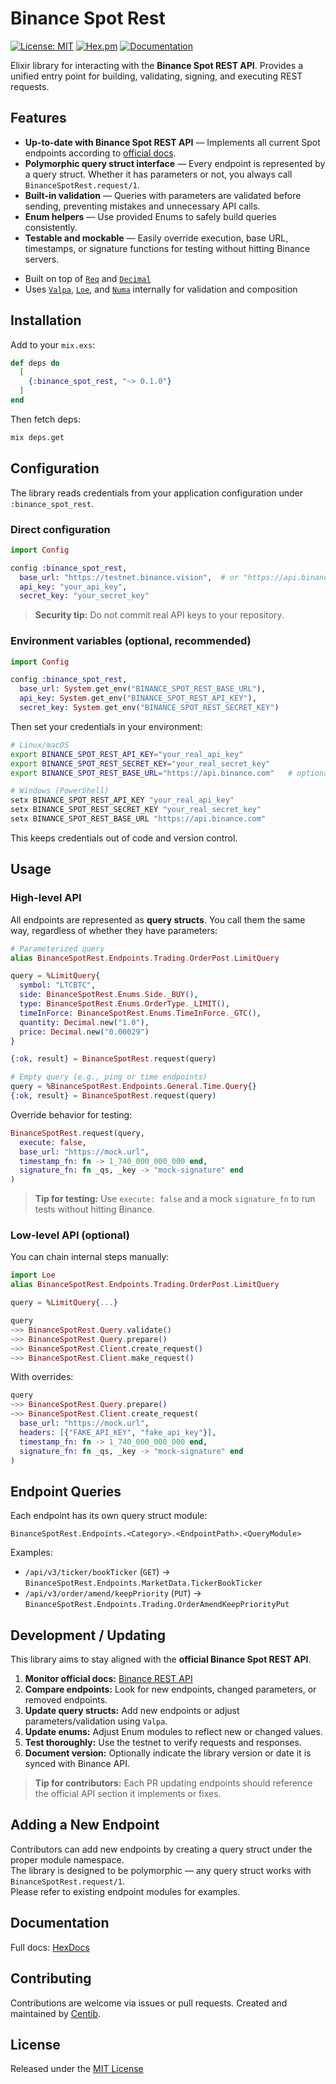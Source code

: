 # Binance Spot Rest

[![License: MIT](https://img.shields.io/badge/license-MIT-blue.svg)](LICENSE.md)
[![Hex.pm](https://img.shields.io/hexpm/v/binance_spot_rest.svg)](https://hex.pm/packages/binance_spot_rest)
[![Documentation](https://img.shields.io/badge/docs-hexdocs-purple.svg)](https://hexdocs.pm/binance_spot_rest)

Elixir library for interacting with the **Binance Spot REST API**.
Provides a unified entry point for building, validating, signing, and executing REST requests.

## Features

* **Up-to-date with Binance Spot REST API** — Implements all current Spot endpoints according to [official docs](https://github.com/binance/binance-spot-api-docs/blob/master/rest-api.md).
* **Polymorphic query struct interface** — Every endpoint is represented by a query struct. Whether it has parameters or not, you always call `BinanceSpotRest.request/1`.
* **Built-in validation** — Queries with parameters are validated before sending, preventing mistakes and unnecessary API calls.
* **Enum helpers** — Use provided Enums to safely build queries consistently.
* **Testable and mockable** — Easily override execution, base URL, timestamps, or signature functions for testing without hitting Binance servers.

- Built on top of [`Req`](https://hex.pm/packages/req) and [`Decimal`](https://hex.pm/packages/decimal)
- Uses [`Valpa`](https://hex.pm/packages/valpa), [`Loe`](https://hex.pm/packages/loe), and [`Numa`](https://hex.pm/packages/numa) internally for validation and composition

## Installation

Add to your `mix.exs`:

```elixir
def deps do
  [
    {:binance_spot_rest, "~> 0.1.0"}
  ]
end
```

Then fetch deps:

```bash
mix deps.get
```

## Configuration

The library reads credentials from your application configuration under `:binance_spot_rest`.

### Direct configuration

```elixir
import Config

config :binance_spot_rest,
  base_url: "https://testnet.binance.vision",  # or "https://api.binance.com" for production
  api_key: "your_api_key",
  secret_key: "your_secret_key"
```

> **Security tip:** Do not commit real API keys to your repository.

### Environment variables (optional, recommended)

```elixir
import Config

config :binance_spot_rest,
  base_url: System.get_env("BINANCE_SPOT_REST_BASE_URL"),
  api_key: System.get_env("BINANCE_SPOT_REST_API_KEY"),
  secret_key: System.get_env("BINANCE_SPOT_REST_SECRET_KEY")
```

Then set your credentials in your environment:

```bash
# Linux/macOS
export BINANCE_SPOT_REST_API_KEY="your_real_api_key"
export BINANCE_SPOT_REST_SECRET_KEY="your_real_secret_key"
export BINANCE_SPOT_REST_BASE_URL="https://api.binance.com"   # optional

# Windows (PowerShell)
setx BINANCE_SPOT_REST_API_KEY "your_real_api_key"
setx BINANCE_SPOT_REST_SECRET_KEY "your_real_secret_key"
setx BINANCE_SPOT_REST_BASE_URL "https://api.binance.com"
```

This keeps credentials out of code and version control.

## Usage

### High-level API

All endpoints are represented as **query structs**. You call them the same way, regardless of whether they have parameters:

```elixir
# Parameterized query
alias BinanceSpotRest.Endpoints.Trading.OrderPost.LimitQuery

query = %LimitQuery{
  symbol: "LTCBTC",
  side: BinanceSpotRest.Enums.Side._BUY(),
  type: BinanceSpotRest.Enums.OrderType._LIMIT(),
  timeInForce: BinanceSpotRest.Enums.TimeInForce._GTC(),
  quantity: Decimal.new("1.0"),
  price: Decimal.new("0.00029")
}

{:ok, result} = BinanceSpotRest.request(query)

# Empty query (e.g., ping or time endpoints)
query = %BinanceSpotRest.Endpoints.General.Time.Query{}
{:ok, result} = BinanceSpotRest.request(query)
```

Override behavior for testing:

```elixir
BinanceSpotRest.request(query,
  execute: false,
  base_url: "https://mock.url",
  timestamp_fn: fn -> 1_740_000_000_000 end,
  signature_fn: fn _qs, _key -> "mock-signature" end
)
```

> **Tip for testing:** Use `execute: false` and a mock `signature_fn` to run tests without hitting Binance.

### Low-level API (optional)

You can chain internal steps manually:

```elixir
import Loe
alias BinanceSpotRest.Endpoints.Trading.OrderPost.LimitQuery

query = %LimitQuery{...}

query
~>> BinanceSpotRest.Query.validate()
~>> BinanceSpotRest.Query.prepare()
~>> BinanceSpotRest.Client.create_request()
~>> BinanceSpotRest.Client.make_request()
```

With overrides:

```elixir
query
~>> BinanceSpotRest.Query.prepare()
~>> BinanceSpotRest.Client.create_request(
  base_url: "https://mock.url",
  headers: [{"FAKE_API_KEY", "fake_api_key"}],
  timestamp_fn: fn -> 1_740_000_000_000 end,
  signature_fn: fn _qs, _key -> "mock-signature" end
)
```

## Endpoint Queries

Each endpoint has its own query struct module:

```
BinanceSpotRest.Endpoints.<Category>.<EndpointPath>.<QueryModule>
```

Examples:

* `/api/v3/ticker/bookTicker` (`GET`) → `BinanceSpotRest.Endpoints.MarketData.TickerBookTicker`
* `/api/v3/order/amend/keepPriority` (`PUT`) → `BinanceSpotRest.Endpoints.Trading.OrderAmendKeepPriorityPut`

## Development / Updating

This library aims to stay aligned with the **official Binance Spot REST API**.

1. **Monitor official docs:** [Binance REST API](https://github.com/binance/binance-spot-api-docs/blob/master/rest-api.md)
2. **Compare endpoints:** Look for new endpoints, changed parameters, or removed endpoints.
3. **Update query structs:** Add new endpoints or adjust parameters/validation using `Valpa`.
4. **Update enums:** Adjust Enum modules to reflect new or changed values.
5. **Test thoroughly:** Use the testnet to verify requests and responses.
6. **Document version:** Optionally indicate the library version or date it is synced with Binance API.

> **Tip for contributors:** Each PR updating endpoints should reference the official API section it implements or fixes.

## Adding a New Endpoint

Contributors can add new endpoints by creating a query struct under the proper module namespace.  
The library is designed to be polymorphic — any query struct works with `BinanceSpotRest.request/1`.  
Please refer to existing endpoint modules for examples.

## Documentation

Full docs: [HexDocs](https://hexdocs.pm/binance_spot_rest)

## Contributing

Contributions are welcome via issues or pull requests.
Created and maintained by [Centib](https://github.com/Centib).

## License

Released under the [MIT License](LICENSE.md)
